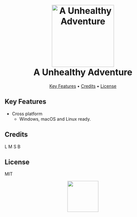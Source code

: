 
<h1 align="center">
  <br>
  <img src="https://www.dl.dropboxusercontent.com/s/f6b34examsytyia/AUA_Logo_WB.png?dl=0" alt="A Unhealthy Adventure" width="200">
  <br>
  A Unhealthy Adventure
  <br>
</h1>

<p align="center">
  <a href="#key-features">Key Features</a> •
  <a href="#credits">Credits</a> •
  <a href="#license">License</a>
</p>


## Key Features

* Cross platform
  - Windows, macOS and Linux ready.

## Credits

L
M
S
B

## License

MIT

<p align="center">
    <img src="https://www.dl.dropboxusercontent.com/s/v3yzqgly07qke1m/Logo_AA_C2_WB.png?dl=0" width="100px">
</p>
